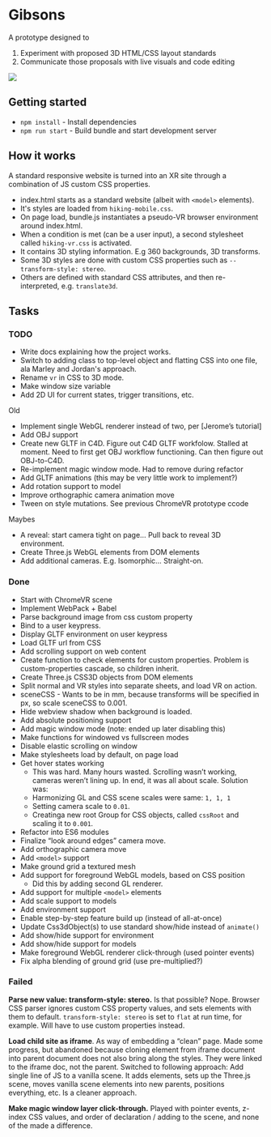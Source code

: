 # Gibsons

A prototype designed to 

1) Experiment with proposed 3D HTML/CSS layout standards
2) Communicate those proposals with live visuals and code editing

![](./demo.gif)

## Getting started

* `npm install` - Install dependencies
* `npm run start` - Build bundle and start development server

## How it works

A standard responsive website is turned into an XR site through a combination of JS custom CSS properties.

* index.html starts as a standard website (albeit with `<model>` elements).
* It's styles are loaded from `hiking-mobile.css`.
* On page load, bundle.js instantiates a pseudo-VR browser environment around index.html.
* When a condition is met (can be a user input), a second stylesheet called `hiking-vr.css` is activated.
* It contains 3D styling information. E.g 360 backgrounds, 3D transforms.
* Some 3D styles are done with custom CSS properties such as `--transform-style: stereo`.
* Others are defined with standard CSS attributes, and then re-interpreted, e.g. `translate3d`.

## Tasks

### TODO

- Write docs explaining how the project works.
- Switch to adding class to top-level object and flatting CSS into one file, ala Marley and Jordan's approach.
- Rename `vr` in CSS to 3D mode.
- Make window size variable
- Add 2D UI for current states, trigger transitions, etc.

Old

- Implement single WebGL renderer instead of two, per [Jerome’s tutorial]
- Add OBJ support
- Create new GLTF in C4D. Figure out C4D GLTF workfolow. Stalled at moment. Need to first get OBJ workflow functioning. Can then figure out OBJ-to-C4D.
- Re-implement magic window mode. Had to remove during refactor
- Add GLTF animations (this may be very little work to implement?)
- Add rotation support to model
- Improve orthographic camera animation move
- Tween on style mutations. See previous ChromeVR prototype ccode 

Maybes

- A reveal: start camera tight on page… Pull back to reveal 3D environment.
- Create Three.js WebGL elements from DOM elements
- Add additional cameras. E.g. Isomorphic… Straight-on.


### Done

- Start with ChromeVR scene 
- Implement WebPack + Babel
- Parse background image from css custom property
- Bind to a user keypress.
- Display GLTF environment on user keypress
- Load GLTF url from CSS
- Add scrolling support on web content
- Create function to check elements for custom properties. Problem is custom-properties cascade, so children inherit.
- Create Three.js CSS3D objects from DOM elements
- Split normal and VR styles into separate sheets, and load VR on action.
- sceneCSS - Wants to be in mm, because transforms will be specified in px, so scale sceneCSS to 0.001.
- Hide webview shadow when background is loaded.
- Add absolute positioning support
- Add magic window mode (note: ended up later disabling this)
- Make functions for windowed vs fullscreen modes
- Disable elastic scrolling on window
- Make stylesheets load by default, on page load
- Get hover states working
  - This was hard. Many hours wasted. Scrolling wasn’t working, cameras weren’t lining up. In end, it was all about scale. Solution was: 
  - Harmonizing GL and CSS scene scales were same: `1, 1, 1`
  - Setting camera scale to `0.01`. 
  - Creatinga new root Group for CSS objects, called `cssRoot` and scaling it to `0.001`.
- Refactor into ES6 modules
- Finalize “look around edges” camera move.
- Add orthographic camera move
- Add `<model>` support
- Make ground grid a textured mesh
- Add support for foreground WebGL models, based on CSS position
  - Did this by adding second GL renderer.
- Add support for multiple `<model>` elements
- Add scale support to models
- Add environment support
- Enable step-by-step feature build up (instead of all-at-once)
- Update Css3dObject(s) to use standard show/hide instead of `animate()`
- Add show/hide support for environment
- Add show/hide support for models
- Make foreground WebGL renderer click-through (used pointer events)
- Fix alpha blending of ground grid (use pre-multiplied?)

### Failed

**Parse new value: transform-style: stereo.** Is that possible? Nope. Browser CSS parser ignores custom CSS property values, and sets elements with them to default. `transform-style: stereo` is set to `flat` at run time, for example. Will have to use custom properties instead. 

**Load child site as iframe**. As way of embedding a “clean” page. Made some progress, but abandoned because cloning element from iframe document into parent document does not also bring along the styles. They were linked to the iframe doc, not the parent. Switched to following approach: Add single line of JS to a vanilla scene. It adds elements, sets up the Three.js scene, moves vanilla scene elements into new parents, positions everything, etc. Is a cleaner approach.

**Make magic window layer click-through.** Played with pointer events, z-index CSS values, and order of declaration / adding to the scene, and none of the made a difference. 


